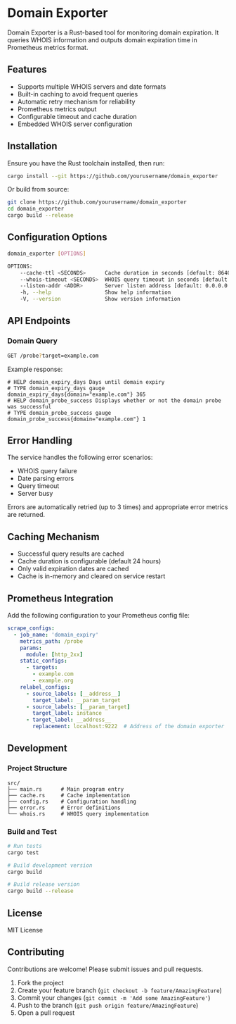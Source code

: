 # Domain Exporter

Domain Exporter is a Rust-based tool for monitoring domain expiration. It queries WHOIS information and outputs domain expiration time in Prometheus metrics format.

## Features

- Supports multiple WHOIS servers and date formats
- Built-in caching to avoid frequent queries
- Automatic retry mechanism for reliability
- Prometheus metrics output
- Configurable timeout and cache duration
- Embedded WHOIS server configuration

## Installation

Ensure you have the Rust toolchain installed, then run:

```bash
cargo install --git https://github.com/yourusername/domain_exporter
```

Or build from source:

```bash
git clone https://github.com/yourusername/domain_exporter
cd domain_exporter
cargo build --release
```

## Configuration Options

```bash
domain_exporter [OPTIONS]

OPTIONS:
    --cache-ttl <SECONDS>      Cache duration in seconds [default: 86400]
    --whois-timeout <SECONDS>  WHOIS query timeout in seconds [default: 10]
    --listen-addr <ADDR>       Server listen address [default: 0.0.0.0:9222]
    -h, --help                 Show help information
    -V, --version              Show version information
```

## API Endpoints

### Domain Query
```bash
GET /probe?target=example.com
```

Example response:
```
# HELP domain_expiry_days Days until domain expiry
# TYPE domain_expiry_days gauge
domain_expiry_days{domain="example.com"} 365
# HELP domain_probe_success Displays whether or not the domain probe was successful
# TYPE domain_probe_success gauge
domain_probe_success{domain="example.com"} 1
```

## Error Handling

The service handles the following error scenarios:
- WHOIS query failure
- Date parsing errors
- Query timeout
- Server busy

Errors are automatically retried (up to 3 times) and appropriate error metrics are returned.

## Caching Mechanism

- Successful query results are cached
- Cache duration is configurable (default 24 hours)
- Only valid expiration dates are cached
- Cache is in-memory and cleared on service restart

## Prometheus Integration

Add the following configuration to your Prometheus config file:

```yaml
scrape_configs:
  - job_name: 'domain_expiry'
    metrics_path: /probe
    params:
      module: [http_2xx]
    static_configs:
      - targets:
        - example.com
        - example.org
    relabel_configs:
      - source_labels: [__address__]
        target_label: __param_target
      - source_labels: [__param_target]
        target_label: instance
      - target_label: __address__
        replacement: localhost:9222  # Address of the domain exporter
```

## Development

### Project Structure

```
src/
├── main.rs      # Main program entry
├── cache.rs     # Cache implementation
├── config.rs    # Configuration handling
├── error.rs     # Error definitions
└── whois.rs     # WHOIS query implementation
```

### Build and Test

```bash
# Run tests
cargo test

# Build development version
cargo build

# Build release version
cargo build --release
```

## License

MIT License

## Contributing

Contributions are welcome! Please submit issues and pull requests.

1. Fork the project
2. Create your feature branch (`git checkout -b feature/AmazingFeature`)
3. Commit your changes (`git commit -m 'Add some AmazingFeature'`)
4. Push to the branch (`git push origin feature/AmazingFeature`)
5. Open a pull request